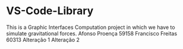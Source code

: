 # VS-Code-Library
This is a Graphic Interfaces Computation project in which we have to simulate gravitational forces.
Afonso Proença 59158
Francisco Freitas 60313
Alteração 1
Alteração 2
